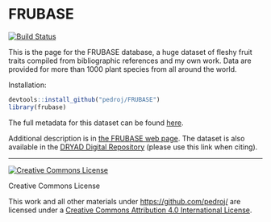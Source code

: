 FRUBASE
=======
[![Build Status](https://travis-ci.org/pedroj/FRUBASE.svg?branch=master)](https://travis-ci.org/pedroj/FRUBASE)

This is the page for the FRUBASE database, a huge dataset of fleshy fruit traits compiled from bibliographic references and my own work. Data are provided for more than 1000 plant species from all around the world.

Installation:
```r
devtools::install_github("pedroj/FRUBASE")
library(frubase)
```     

The full metadata for this dataset can be found [here](http://pedroj.github.io/FRUBASE/metadata.html).

Additional description is in [the FRUBASE web page](http://pedroj.github.com/FRUBASE/). The dataset is also available in the [DRYAD Digital Repository](http://dx.doi.org/10.5061/dryad.9tb73) (please use this link when citing).

----------------
<a rel="license" href="http://creativecommons.org/licenses/by/4.0/"><img alt="Creative Commons License" style="border-width:0" src="https://i.creativecommons.org/l/by/4.0/88x31.png" /></a>

Creative Commons License  

This work and all other materials under https://github.com/pedroj/ are licensed under a [Creative Commons Attribution 4.0 International License](https://creativecommons.org/licenses/by/4.0/legalcode).
